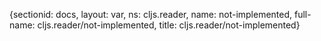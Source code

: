 {sectionid: docs, layout: var, ns: cljs.reader, name: not-implemented, full-name: cljs.reader/not-implemented,
  title: cljs.reader/not-implemented}
